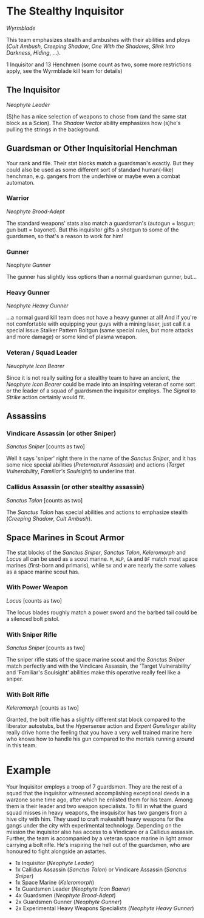 # The Stealthy Inquisitor

*Wyrmblade*

This team emphasizes stealth and ambushes with their abilities and ploys (*Cult Ambush*, *Creeping Shadow*, *One With the Shadows*, *Slink Into Darkness*, *Hiding*, ...).

1 Inquisitor and 13 Henchmen (some count as two, some more restrictions apply, see the Wyrmblade kill team for details)

## The Inquisitor

*Neophyte Leader*

(S)he has a nice selection of weapons to chose from (and the same stat block as a Scion).
The *Shadow Vector* ability emphasizes how (s)he's pulling the strings in the background.


## Guardsman or Other Inquisitorial Henchman
Your rank and file. Their stat blocks match a guardsman's exactly. But they could also be used as some different sort of standard human(-like) henchman, e.g. gangers from the underhive or maybe even a combat automaton.

### Warrior

*Neophyte Brood-Adept*

The standard weapons' stats also match a guardsman's (autogun = lasgun; gun butt = bayonet). But this inquisitor gifts a shotgun to some of the guardsmen, so that's a reason to work for him!

### Gunner

*Neophyte Gunner*

The gunner has slightly less options than a normal guardsman gunner, but...

### Heavy Gunner

*Neophyte Heavy Gunner*

...a normal guard kill team does not have a heavy gunner at all! And if you're not comfortable with equipping your guys with a mining laser, just call it a special issue Stalker Pattern Boltgun (same special rules, but more attacks and more damage) or some kind of plasma weapon.

### Veteran / Squad Leader

*Neuophyte Icon Bearer*

Since it is not really suiting for a stealthy team to have an ancient, the *Neophyte Icon Bearer* could be made into an inspiring veteran of some sort or the leader of a squad of guardsmen the inquisitor employs. The *Signal to Strike* action certainly would fit.


## Assassins
### Vindicare Assassin (or other Sniper)
*Sanctus Sniper* [counts as two]

Well it says 'sniper' right there in the name of the *Sanctus Sniper*, and it has some nice special abilities (*Preternatural Assassin*) and actions (*Target Vulnerability*, *Familiar's Soulsight*) to underline that.

### Callidus Assassin (or other stealthy assassin)
*Sanctus Talon* [counts as two]

The *Sanctus Talon* has special abilities and actions to emphasize stealth (*Creeping Shadow*, *Cult Ambush*).


## Space Marines in Scout Armor

The stat blocks of the *Sanctus Sniper*, *Sanctus Talon*, *Keleromorph* and *Locus* all can be used as a scout marine. `M`, `ALP`, `GA` and `DF` match most space marines (first-born and primaris), while `SV` and `W` are nearly the same values as a space marine scout has.

### With Power Weapon
*Locus* [counts as two]

The locus blades roughly match a power sword and the barbed tail could be a silenced bolt pistol.

### With Sniper Rifle
*Sanctus Sniper* [counts as two]

The sniper rifle stats of the space marine scout and the *Sanctus Sniper* match perfectly and with the Vindicare Assassin, the 'Target Vulnerability' and 'Familiar's Soulsight' abilities make this operative really feel like a sniper.

### With Bolt Rifle
*Keleromorph* [counts as two]

Granted, the bolt rifle has a slightly different stat block compared to the liberator autostubs, but the *Hypersense* action and *Expert Gunslinger* ability really drive home the feeling that you have a very well trained marine here who knows how to handle his gun compared to the mortals running around in this team.



# Example

Your Inquisitor employs a troop of 7 guardsmen. They are the rest of a squad that the inquisitor witnessed accomplishing exceptional deeds in a warzone some time ago, after which he enlisted them for his team. Among them is their leader and two weapon specialists.
To fill in what the guard squad misses in heavy weapons, the insquisitor has two gangers from a hive city with him. They used to craft makeshift heavy weapons for the gangs under the city with experimental technology.
Depending on the mission the inquisitor also has access to a Vindicare or a Callidus assassin.
Further, the team is accompanied by a veteran space marine in light armor carrying a bolt rifle. He's inspiring the hell out of the guardsmen, who are honoured to fight alongside an astartes.

* 1x Inquisitor (*Neophyte Leader*)
* 1x Callidus Assassin (*Sanctus Talon*) or Vindicare Assassin (*Sanctus Sniper*)
* 1x Space Marine (*Keleromorph*)
* 1x Guardsmen Leader (*Neophyte Icon Baerer*)
* 4x Guardsmen (*Neophyte Brood-Adept*)
* 2x Guardsmen Gunner (*Neophyte Gunner*)
* 2x Experimental Heavy Weapons Specialists (*Neophyte Heavy Gunner*)

